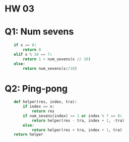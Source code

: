 # HW 03
# Q1: Num sevens

```python
    if x == 0:
        return 0
    elif x % 10 == 7:
        return 1 + num_sevens(x // 10)
    else:
        return num_sevens(x//10)
```

# Q2: Ping-pong

```python
    def helper(res, index, tra):
        if index == n:
            return res
        if num_sevens(index) >= 1 or index % 7 == 0:
            return helper(res - tra, index + 1, -tra)
        else:
            return helper(res + tra, index + 1, tra)
    return helper
```

